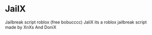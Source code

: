 # JailX
Jailbreak script roblox (free bobucccc)
JaliX its a roblox jailbreak script made by XnXs And DoniX
